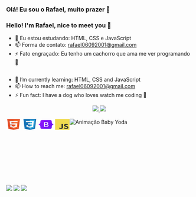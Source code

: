 ### Olá! Eu sou o Rafael, muito prazer 👋
### Hello! I'm Rafael, nice to meet you 👋

- 🌱 Eu estou estudando: HTML, CSS e JavaScript
- 📫 Forma de contato: rafael06092001@gmail.com 
- ⚡ Fato engraçado: Eu tenho um cachorro que ama me ver programando 🐶
##
- 🌱 I’m currently learning: HTML, CSS and JavaScript
- 📫 How to reach me: rafael06092001@gmail.com
- ⚡ Fun fact: I have a dog who loves watch me coding 🐶

<div align="center">
  <a href="https://github.com/RafaelFortes01">
  <img height="150em" src="https://github-readme-stats.vercel.app/api?username=RafaelFortes01&show_icons=true&theme=github_dark&include_all_commits=true&count_private=true"/>
  <img height="150em" src="https://github-readme-stats.vercel.app/api/top-langs/?username=RafaelFortes01&layout=compact&langs_count=3&theme=github_dark"/>
</div>
  
 <div style="display: inline-block"><br>
   <img align="center" alt="HTML logo" height="30" width="40" src="https://raw.githubusercontent.com/devicons/devicon/master/icons/html5/html5-original.svg">
   <img align="center" alt="CSS logo" height="30" width="40" src="https://raw.githubusercontent.com/devicons/devicon/master/icons/css3/css3-original.svg">
   <img align="center" alt="CSS logo" height="30" width="40" src="https://raw.githubusercontent.com/devicons/devicon/6910f0503efdd315c8f9b858234310c06e04d9c0/icons/bootstrap/bootstrap-original.svg">
   <img align="center" alt="JavaScript logo" height="30" width="40" src="https://raw.githubusercontent.com/devicons/devicon/master/icons/javascript/javascript-original.svg">
   <img align="right" alt="Animação Baby Yoda" height="150" src="https://c.tenor.com/7rMJZKO5CYYAAAAC/baby-yoda-hi.gif">
 </div>
  
  
  ##
  <div>
    <a href="https://www.facebook.com/rafael.forteslacerda" target="_blank"><img src="https://img.shields.io/badge/Facebook-1877F2?style=for-the-badge&logo=facebook&logoColor=white" target="_blank"></a>
    <a href="https://www.instagram.com/rafa.fortes_/" target="_blank"><img src="https://img.shields.io/badge/-Instagram-%23E4405F?style=for-the-badge&logo=instagram&logoColor=white" target="_blank"></a>
    <a href = "mailto:rafael06092001@gmail.com"><img src="https://img.shields.io/badge/-Gmail-%23333?style=for-the-badge&logo=gmail&logoColor=white" target="_blank"></a>
  </div>

